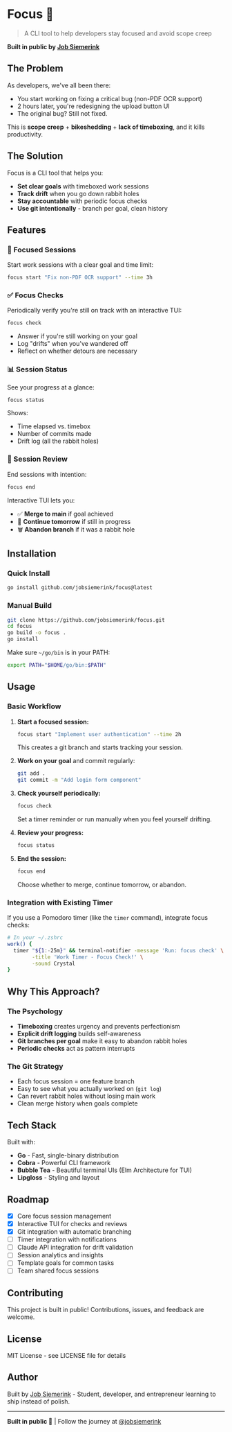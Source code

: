 # Focus 🎯

> A CLI tool to help developers stay focused and avoid scope creep

**Built in public by [Job Siemerink](https://github.com/jobsiemerink)**

## The Problem

As developers, we've all been there:

- You start working on fixing a critical bug (non-PDF OCR support)
- 2 hours later, you're redesigning the upload button UI
- The original bug? Still not fixed.

This is **scope creep** + **bikeshedding** + **lack of timeboxing**, and it kills productivity.

## The Solution

Focus is a CLI tool that helps you:

- **Set clear goals** with timeboxed work sessions
- **Track drift** when you go down rabbit holes
- **Stay accountable** with periodic focus checks
- **Use git intentionally** - branch per goal, clean history

## Features

### 🎯 Focused Sessions
Start work sessions with a clear goal and time limit:
```bash
focus start "Fix non-PDF OCR support" --time 3h
```

### ✅ Focus Checks
Periodically verify you're still on track with an interactive TUI:
```bash
focus check
```
- Answer if you're still working on your goal
- Log "drifts" when you've wandered off
- Reflect on whether detours are necessary

### 📊 Session Status
See your progress at a glance:
```bash
focus status
```
Shows:
- Time elapsed vs. timebox
- Number of commits made
- Drift log (all the rabbit holes)

### 🏁 Session Review
End sessions with intention:
```bash
focus end
```
Interactive TUI lets you:
- ✅ **Merge to main** if goal achieved
- 📌 **Continue tomorrow** if still in progress
- 🗑️ **Abandon branch** if it was a rabbit hole

## Installation

### Quick Install
```bash
go install github.com/jobsiemerink/focus@latest
```

### Manual Build
```bash
git clone https://github.com/jobsiemerink/focus.git
cd focus
go build -o focus .
go install
```

Make sure `~/go/bin` is in your PATH:
```bash
export PATH="$HOME/go/bin:$PATH"
```

## Usage

### Basic Workflow

1. **Start a focused session:**
   ```bash
   focus start "Implement user authentication" --time 2h
   ```
   This creates a git branch and starts tracking your session.

2. **Work on your goal** and commit regularly:
   ```bash
   git add .
   git commit -m "Add login form component"
   ```

3. **Check yourself periodically:**
   ```bash
   focus check
   ```
   Set a timer reminder or run manually when you feel yourself drifting.

4. **Review your progress:**
   ```bash
   focus status
   ```

5. **End the session:**
   ```bash
   focus end
   ```
   Choose whether to merge, continue tomorrow, or abandon.

### Integration with Existing Timer

If you use a Pomodoro timer (like the `timer` command), integrate focus checks:

```bash
# In your ~/.zshrc
work() {
  timer "${1:-25m}" && terminal-notifier -message 'Run: focus check' \
        -title 'Work Timer - Focus Check!' \
        -sound Crystal
}
```

## Why This Approach?

### The Psychology
- **Timeboxing** creates urgency and prevents perfectionism
- **Explicit drift logging** builds self-awareness
- **Git branches per goal** make it easy to abandon rabbit holes
- **Periodic checks** act as pattern interrupts

### The Git Strategy
- Each focus session = one feature branch
- Easy to see what you actually worked on (`git log`)
- Can revert rabbit holes without losing main work
- Clean merge history when goals complete

## Tech Stack

Built with:
- **Go** - Fast, single-binary distribution
- **Cobra** - Powerful CLI framework
- **Bubble Tea** - Beautiful terminal UIs (Elm Architecture for TUI)
- **Lipgloss** - Styling and layout

## Roadmap

- [x] Core focus session management
- [x] Interactive TUI for checks and reviews
- [x] Git integration with automatic branching
- [ ] Timer integration with notifications
- [ ] Claude API integration for drift validation
- [ ] Session analytics and insights
- [ ] Template goals for common tasks
- [ ] Team shared focus sessions

## Contributing

This project is built in public! Contributions, issues, and feedback are welcome.

## License

MIT License - see LICENSE file for details

## Author

Built by [Job Siemerink](https://github.com/jobsiemerink) - Student, developer, and entrepreneur learning to ship instead of polish.

---

**Built in public 🚀** | Follow the journey at [@jobsiemerink](https://twitter.com/jobsiemerink)
